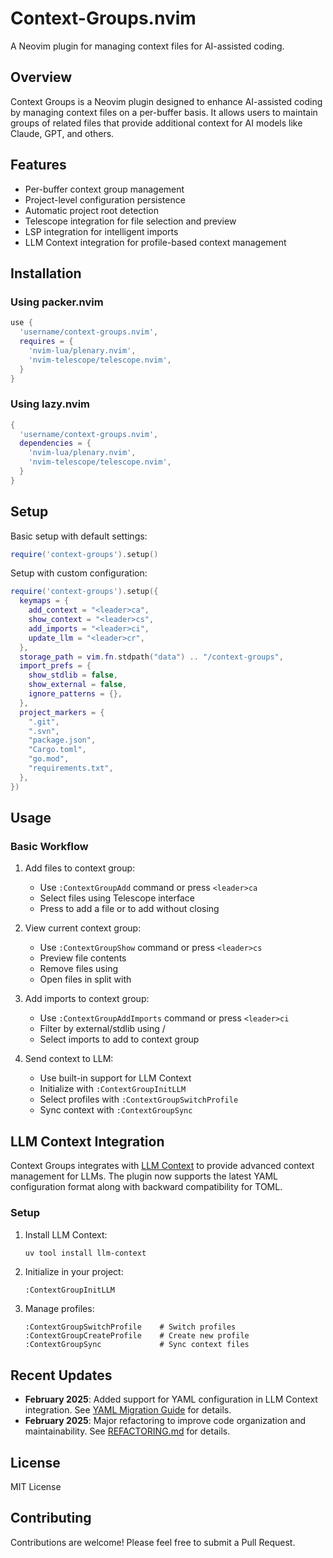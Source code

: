 # Context-Groups.nvim

A Neovim plugin for managing context files for AI-assisted coding.

## Overview

Context Groups is a Neovim plugin designed to enhance AI-assisted coding by managing context files on a per-buffer basis. It allows users to maintain groups of related files that provide additional context for AI models like Claude, GPT, and others.

## Features

- Per-buffer context group management
- Project-level configuration persistence
- Automatic project root detection
- Telescope integration for file selection and preview
- LSP integration for intelligent imports
- LLM Context integration for profile-based context management

## Installation

### Using packer.nvim

```lua
use {
  'username/context-groups.nvim',
  requires = {
    'nvim-lua/plenary.nvim',
    'nvim-telescope/telescope.nvim',
  }
}
```

### Using lazy.nvim

```lua
{
  'username/context-groups.nvim',
  dependencies = {
    'nvim-lua/plenary.nvim',
    'nvim-telescope/telescope.nvim',
  }
}
```

## Setup

Basic setup with default settings:

```lua
require('context-groups').setup()
```

Setup with custom configuration:

```lua
require('context-groups').setup({
  keymaps = {
    add_context = "<leader>ca",
    show_context = "<leader>cs",
    add_imports = "<leader>ci",
    update_llm = "<leader>cr",
  },
  storage_path = vim.fn.stdpath("data") .. "/context-groups",
  import_prefs = {
    show_stdlib = false,
    show_external = false,
    ignore_patterns = {},
  },
  project_markers = {
    ".git",
    ".svn",
    "package.json",
    "Cargo.toml",
    "go.mod",
    "requirements.txt",
  },
})
```

## Usage

### Basic Workflow

1. Add files to context group:
   - Use `:ContextGroupAdd` command or press `<leader>ca`
   - Select files using Telescope interface
   - Press <CR> to add a file or <C-Space> to add without closing

2. View current context group:
   - Use `:ContextGroupShow` command or press `<leader>cs`
   - Preview file contents
   - Remove files using <C-d>
   - Open files in split with <C-v>

3. Add imports to context group:
   - Use `:ContextGroupAddImports` command or press `<leader>ci`
   - Filter by external/stdlib using <C-e>/<C-t>
   - Select imports to add to context group

4. Send context to LLM:
   - Use built-in support for LLM Context
   - Initialize with `:ContextGroupInitLLM`
   - Select profiles with `:ContextGroupSwitchProfile`
   - Sync context with `:ContextGroupSync`

## LLM Context Integration

Context Groups integrates with [LLM Context](https://github.com/cyberchitta/llm-context.py/) to provide advanced context management for LLMs. The plugin now supports the latest YAML configuration format along with backward compatibility for TOML.

### Setup

1. Install LLM Context:
   ```bash
   uv tool install llm-context
   ```

2. Initialize in your project:
   ```
   :ContextGroupInitLLM
   ```

3. Manage profiles:
   ```
   :ContextGroupSwitchProfile    # Switch profiles
   :ContextGroupCreateProfile    # Create new profile
   :ContextGroupSync             # Sync context files
   ```

## Recent Updates

- **February 2025**: Added support for YAML configuration in LLM Context integration. See [YAML Migration Guide](docs/yaml-migration.md) for details.
- **February 2025**: Major refactoring to improve code organization and maintainability. See [REFACTORING.md](REFACTORING.md) for details.

## License

MIT License

## Contributing

Contributions are welcome! Please feel free to submit a Pull Request.
